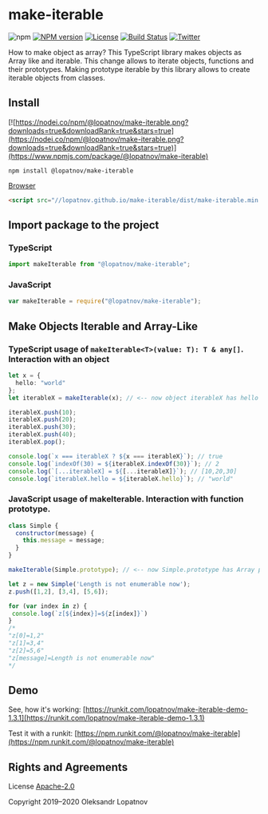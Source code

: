 # make-iterable

![npm](https://img.shields.io/npm/dt/@lopatnov/make-iterable)
[![NPM version](https://badge.fury.io/js/%40lopatnov%2Fmake-iterable.svg)](https://www.npmjs.com/package/@lopatnov/make-iterable)
[![License](https://img.shields.io/github/license/lopatnov/make-iterable)](https://github.com/lopatnov/make-iterable/blob/master/LICENSE)
[![Build Status](https://travis-ci.org/lopatnov/make-iterable.png?branch=master)](https://travis-ci.org/lopatnov/make-iterable)
[![Twitter](https://img.shields.io/twitter/url?url=https%3A%2F%2Fwww.npmjs.com%2Fpackage%2F@lopatnov/make-iterable)](https://twitter.com/intent/tweet?text=Wow:&url=https%3A%2F%2Fwww.npmjs.com%2Fpackage%2F@lopatnov/make-iterable)

How to make object as array? This TypeScript library makes objects as Array like and iterable. This change allows to iterate objects, functions and their prototypes. Making prototype iterable by this library allows to create iterable objects from classes.

## Install

[![https://nodei.co/npm/@lopatnov/make-iterable.png?downloads=true&downloadRank=true&stars=true](https://nodei.co/npm/@lopatnov/make-iterable.png?downloads=true&downloadRank=true&stars=true)](https://www.npmjs.com/package/@lopatnov/make-iterable)

```shell
npm install @lopatnov/make-iterable
```

[Browser](//lopatnov.github.io/make-iterable/dist/make-iterable.js)

```html
<script src="//lopatnov.github.io/make-iterable/dist/make-iterable.min.js"></script>
```

## Import package to the project

### TypeScript

```typescript
import makeIterable from "@lopatnov/make-iterable";
```

### JavaScript

```javascript
var makeIterable = require("@lopatnov/make-iterable");
```

## Make Objects Iterable and Array-Like

### TypeScript usage of `makeIterable<T>(value: T): T & any[]`. Interaction with an object

```typescript
let x = {
  hello: "world"
};
let iterableX = makeIterable(x); // <-- now object iterableX has hello property and Array properties

iterableX.push(10);
iterableX.push(20);
iterableX.push(30);
iterableX.push(40);
iterableX.pop();

console.log(`x === iterableX ? ${x === iterableX}`); // true
console.log(`indexOf(30) = ${iterableX.indexOf(30)}`); // 2
console.log(`[...iterableX] = ${[...iterableX]}`); // [10,20,30]
console.log(`iterableX.hello = ${iterableX.hello}`); // "world"
```

### JavaScript usage of makeIterable. Interaction with function prototype.

```javascript
class Simple {
  constructor(message) {
    this.message = message;
  }
}

makeIterable(Simple.prototype); // <-- now Simple.prototype has Array properties

let z = new Simple('Length is not enumerable now');
z.push([1,2], [3,4], [5,6]);

for (var index in z) {
 console.log(`z[${index}]=${z[index]}`)
}
/*
"z[0]=1,2"
"z[1]=3,4"
"z[2]=5,6"
"z[message]=Length is not enumerable now"
*/
```

## Demo

See, how it's working: [https://runkit.com/lopatnov/make-iterable-demo-1.3.1](https://runkit.com/lopatnov/make-iterable-demo-1.3.1)

Test it with a runkit: [https://npm.runkit.com/@lopatnov/make-iterable](https://npm.runkit.com/@lopatnov/make-iterable)

## Rights and Agreements

License [Apache-2.0](https://github.com/lopatnov/make-iterable/blob/master/LICENSE)

Copyright 2019–2020 Oleksandr Lopatnov
